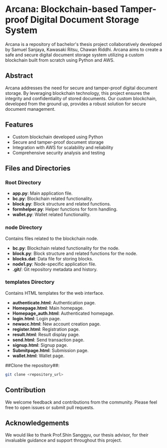# Arcana: Blockchain-based Tamper-proof Digital Document Storage System
Arcana is a repository of bachelor's thesis project collaboratively developed by Samuel Sanjaya, Kawasaki Ritsu, Chawan Riddhi. Arcana aims to create a safe and secure digital document storage system utilizing a custom blockchain built from scratch using Python and AWS.
## Abstract
Arcana addresses the need for secure and tamper-proof digital document storage. By leveraging blockchain technology, this project ensures the integrity and confidentiality of stored documents. Our custom blockchain, developed from the ground up, provides a robust solution for secure document management.

## Features
- Custom blockchain developed using Python
- Secure and tamper-proof document storage
- Integration with AWS for scalability and reliability
- Comprehensive security analysis and testing


## Files and Directories

### Root Directory

- **app.py**: Main application file.
- **bc.py**: Blockchain related functionality.
- **block.py**: Block structure and related functions.
- **formhelper.py**: Helper functions for form handling.
- **wallet.py**: Wallet related functionality.

### node Directory

Contains files related to the blockchain node.

- **bc.py**: Blockchain related functionality for the node.
- **block.py**: Block structure and related functions for the node.
- **blocks.dat**: Data file for storing blocks.
- **node1.py**: Node-specific application file.
- **.git/**: Git repository metadata and history.

### templates Directory

Contains HTML templates for the web interface.

- **authenticate.html**: Authentication page.
- **Homepage.html**: Main homepage.
- **Homepage_auth.html**: Authenticated homepage.
- **login.html**: Login page.
- **newacc.html**: New account creation page.
- **register.html**: Registration page.
- **result.html**: Result display page.
- **send.html**: Send transaction page.
- **signup.html**: Signup page.
- **Submitpage.html**: Submission page.
- **wallet.html**: Wallet page.

##Clone the repository##:

```bash
git clone <repository_url>
```

## Contribution
We welcome feedback and contributions from the community. Please feel free to open issues or submit pull requests.

## Acknowledgements
We would like to thank Prof.Shin Sanggyu, our thesis advisor, for their invaluable guidance and support throughout this project.
